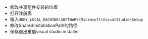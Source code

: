 *  修改共享组件安装的位置
  * 打开注册表
  * 输入`HKEY_LOCAL_MACHINE\SOFTWARE\Microsoft\VisualStudio\Setup`
  * 修改SharedInstallationPath的路径
  * 保存退出重启visual studio installer